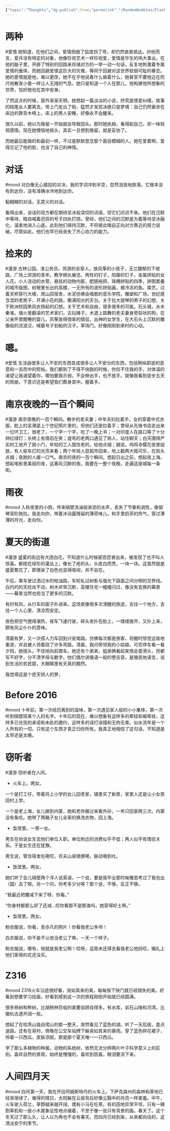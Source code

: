 ```yaml
---
{"topic":"Thoughts","dg-publish":true,"permalink":"/RandomBubbles/FlashThoughts/2016-12-31/","dgPassFrontmatter":true,"noteIcon":""}
---
```


# 两种

#爱情 她知道，在他们之间，爱情扭曲了弧度拐了弯，却仍然直直抵达。对他而言，爱并没有特定的对象，他像珍视艺术一样珍视爱，爱情是毕生的伟大事业。在他的脑子里，开辟了特别的回路来存储对方的一举一动一句话，反复地刺激着专属爱情的垂体。而她回避爱情这巨大的灾难，等同于回避对这世界软弱可耻的眷恋。她的爱情就是他，难以更改，她不在乎他说着什么做着什么，她甚至不要他近在咫尺地散发小兽一样让人无措的气息。她只是知道一个人在那儿，他构建他所想象的世界，恰好她也在其中安身。

了然这点的时候，窗外渐渐天明。她想起一篇淡淡的小说，终究是情爱纠缠。故事的结尾女人要离去，带上门走出了街，猛然才发现决绝只是梦境：自己仍然垂坐在床边的靠背木椅上，床上的男人安睡，好像永不会醒来。

很久以前，她以为挽留一开始就会导致回头。那时她执拗，看得起自己，却一味轻视感情。现在她懊恼地摇头，其实一旦想到挽留，就是妥协了。

而她最后能做的和最初一样，不过是默默思念那个面目模糊的人。她在爱着啊，爱得忘记了他的脸，也没了自己的神情。

# 对话

#mood 对白像无心接招的对决，我的字词冲到半空，忽然沮丧地跌落。它根本没有到达你，没有准确冰冷地到达你。

黏糊糊的对话，无意义的对话。

看得出来，谈话的双方都在期待坚冰般深切的词语，但它们迟迟不来。他们在沉默中等待，暗自喊着迥异的号子四处打捞。曾经，他们之间的沉默是为着等待坚冰融化，温柔地淌入心底。此刻他们保持沉默，不将彼此暗自正向对方靠近的努力说破。尽管如此，他们也早已经丧失了齐心协力的能力。


# 捡来的

#漫游 古林公园。准公务员，郊游的全家人，放风筝的小孩子，玉兰馥郁的下坡路，广场上郊游的青年。教学相长展览。两性的钉子，阳痿的钉子，金属拼贴的女人花，小人流动的水管，悬挂的动物内脏，肥肠拖把，珠穗拼贴的四季，拼图累叠的城市版图，树根里长出的高楼，一无所有的波形拼贴画，被冷冻的鱼。南艺。过着天桥穿行大楼，爬山回宿舍，水泥仿佛会唱歌的音乐学院，雕塑和广场，世纪感含混的老房子，开满小花的路，撒满阳光的天台。关于拉大提琴的男子的幻想，关于欧洲校园黑风衣扬起的幻想。关于艺术和自由，很多很多的可能。石头城，水木秦淮。烟火里翻滚的艺术家们，古玩摊子，木道上跳舞的老夫妻身旁狂吠的狗，在父亲怀里酣睡的婴儿，风筝放得很笨的情侣，出神的女学生，在大石头上沉默的雕像般的流浪汉，喊着号子划船的汉子。草场门。好像刚刚到来时的心动。

# 嗯。
#爱情 生活由很多让人不安的东西变成很多让人不安分的东西，包括稍纵即逝的恶意和一击而中的熨帖。我们都到了不得不快跑的时候，你拉不住我的手，对体温的渴望让我渴望着你，哪怕要我示弱，不会伸出手，也不放手。就像我看到徒步五天的雨崩，下意识还是希望我们葬身其中。握着手。

# 南京夜晚的一百个瞬间
#漫游 南京夜晚的一百个瞬间。散步的老夫妻；中年夫妇拉着手，女的穿着中式衣服，脸上的呆滞是上个世纪照片里的，但他们还是拉着手；曾经从先锋书店走出来一位环卫工，很老了，一个字一个字，吃了一晚上书；一对印度人在路口等了十分钟红绿灯；长椅上有情侣在笑；遛弯的老两口遇见了熟人，站住聊天；白天围得严实的工地开了扇小门，年轻的工人围住老的，给他点烟；据说，鸡鸣寺樱花夜里绽放，有人偷车灯的光亮来看；两个年轻人逛超市回来，地上戳两大瓶可乐，在街头点烟；夜跑的人缓一口气。南京的夜的一百个瞬间。想起日出之前，想起夜上海，想起电影里美丽的夜，这春风沉醉的夜。我要在一整个夜晚，走遍这座城每一条街。

# 雨夜
#mood 入秋夜里的小雨，传来隔壁洗澡般淅沥的水声，丢失了节奏和调性，像钢琴音阶拖拉。我走向你，带着沐浴露残留的薄荷味儿，和手里奶茶的热气，穿过薄薄的月光，走向你。

# 夏天的街道
#漫游 盛夏的街边有大团白花，不知道什么时候密匝匝冒出来，被发现了也不叫人惊喜。都捂在球形的灌丛上，像长了疮的头，头皮白而秃，一块一块。这竟然就是盛夏繁花了，即便染了白色也显得喧闹，并不自在。

午后，乘车驶过洒过水的柏油路，车轮轧过树影与强光下路面之间分明的交界线。白灼灼的天纹丝不动，树木非常沉默，高楼住宅一幢幢闪过，像没有变换的幕景——幕景当然也担当了更多的沉默。

有时有风，从行车的窗子扑进来。这场景像很多次清醒的旅途，去往一个地方，去往一个人心里，清凉而安定。

夜色把空气搅得潮热，夜车飞速行驶，碎头发扑在脸上，一缕缕拨开，又扑上来，颇有风尘仆仆的意味。

清晨有梦，又一次搭人力车回到兴安南路。仿佛每次都是旅客，将醒时惊觉这故地重游，并且被人领着绕了许多弯路。清晨，我问带领我的小姑娘，可否停车看一看夕阳，她摇头，不住地向前蹬车。她还有个弟弟，姐弟俩看起来很会耍滑头，但都写不好字，分不清字母与数字。他们偶尔讲俄语一般的卷舌音，是殖民地语言，说到生活的贫民窟，大眼睛里有天真的黯然。

我觉得这是个悲天悯人的梦。

# Before 2016
#mood  十年前，第一次经历离别的滋味，第一次遇见家人般的小小集体，第一次听到隔壁班某个人的名字。十年后的现在，难以想象有这样多的牵挂和被牵挂，这样多已兑现的承诺和未赴的邀约，这样多的误打误撞和无拘无束。似水流年是一个人所有的一切，只有这个东西才真正归你所有。我真正地相信了这句话，不知道是太早还是太晚。

# 窃听者
#漫游 窃听者在人间。

- 火车上。两女。

一个是打工仔，带着将上小学的女儿回老家，镇里买了新房，家里人还是让小女孩回村上学。

一个是老上海，女儿嫁到内蒙，她和老伴搬过来看外孙，一年只回家两三次。内蒙没有鱼吃。她带了两箱子女儿全家的换洗衣物，回上海。

- 饭馆里。一男一女。

男生在劝说女生去他们单位入职。单位附近的消费似乎不低；两人似乎有情侣关系。于是女生还在犹豫。

男生说，管住宿发吃喝哎，农夫山泉随便喝，脉动喝到吐。

- 饭馆里。两女。

她们听了会儿隔壁两个洋人说英语，一个说，要是我毕业那时候雅思考过了我也出（国）去了呀。另一个问，你考多少分呀？那个说，不够，反正不够。

“我最近把腰减下来了呀，你看。”

“你身材都那么好了还减…哎你看那不是那谁吗，她穿得好土啊。”

- 饭馆里。两女。

粉衣服说，你看，吴亦凡的照片！你看我老公多帅！

白衣服说，你不是不认他当老公了嘛，一天一个样子。

粉衣服说，哪有，他就是我老公啊！哎呀，这周末还得去看我老公他妈哎，婚礼上他们家用的花还没买。

# Z316
#mood Z316火车沿途很好看，突如其来的美，每每按下快门就已经错失的美。好看到想要学习绘画，好看到感到这一次的旅程刚刚开始就已经圆满。

很多杨树和桦树，比胡杨林莅临的美要自顾自得多。有水库，岩石山陵和河湾。比徽杭古道开阔一些。

想起了在哈茨山独自爬山的那一整天，突然看见了蓝色的湖。听了一天后摇，差点迷路。还有在哥村，傍晚在公交车站牌下躲突如其来的暴雨。穿了蓝色碎花裙子，拎着一只西瓜，皮肤凉腻。那是那个夏天唯一一只西瓜。

学了那么多植物的种属，动物的系统树，依然无法分辨两片叶子科学意义上的区别。喜欢自然的景观，始终是懵懂的，喜欢到窃喜，眼泪要流下来。

# 人间四月天
#mood 四月第一天，我在开往阿姆斯特丹的火车上。下萨克森州的森林和草地已经渐渐绿了，难得的晴日，太阳躲在云层背后好像云翳中的月亮一样害羞。中午，火车驶入荷兰，草野越来越开阔，偶有小马在吃草。有的田地异常平坦，只有一辆割草机和一座小木屋象征性地点缀着，不至于像一张只有背景的画。春天了。这个冬天过了那么久，让人以为再也不会有春天。而四月已经到来，从来都向往的，这清淡安宁的季节。